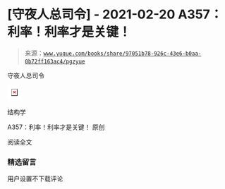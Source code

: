 # [守夜人总司令] - 2021-02-20 A357：利率！利率才是关键！

> 来源：[`www.yuque.com/books/share/97051b78-926c-43e6-b0aa-0b72ff163ac4/pgzyue`](https://www.yuque.com/books/share/97051b78-926c-43e6-b0aa-0b72ff163ac4/pgzyue)



守夜人总司令 

![](img/cdc7e5fbf3db5fc0985701931e893038.png)  

结构学 

A357：利率！利率才是关键！ 原创 

阅读全文 

### 精选留言 

用户设置不下载评论